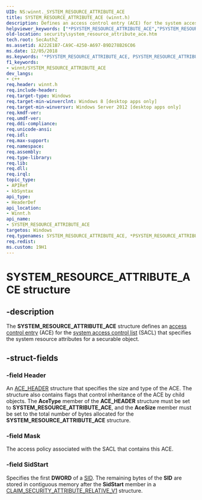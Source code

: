 ```yaml
---
UID: NS:winnt._SYSTEM_RESOURCE_ATTRIBUTE_ACE
title: SYSTEM_RESOURCE_ATTRIBUTE_ACE (winnt.h)
description: Defines an access control entry (ACE) for the system access control list (SACL) that specifies the system resource attributes for a securable object.helpviewer_keywords: ["*PSYSTEM_RESOURCE_ATTRIBUTE_ACE","PSYSTEM_RESOURCE_ATTRIBUTE_ACE","PSYSTEM_RESOURCE_ATTRIBUTE_ACE structure pointer [Security]","SYSTEM_RESOURCE_ATTRIBUTE_ACE","SYSTEM_RESOURCE_ATTRIBUTE_ACE structure [Security]","_SYSTEM_RESOURCE_ATTRIBUTE_ACE","security.system_resource_attribute_ace","winnt/PSYSTEM_RESOURCE_ATTRIBUTE_ACE","winnt/SYSTEM_RESOURCE_ATTRIBUTE_ACE"]
old-location: security\system_resource_attribute_ace.htm
tech.root: SecAuthZ
ms.assetid: A222E1B7-CA9C-4250-A697-B9D278B26C06
ms.date: 12/05/2018
ms.keywords: '*PSYSTEM_RESOURCE_ATTRIBUTE_ACE, PSYSTEM_RESOURCE_ATTRIBUTE_ACE, PSYSTEM_RESOURCE_ATTRIBUTE_ACE structure pointer [Security], SYSTEM_RESOURCE_ATTRIBUTE_ACE, SYSTEM_RESOURCE_ATTRIBUTE_ACE structure [Security], _SYSTEM_RESOURCE_ATTRIBUTE_ACE, security.system_resource_attribute_ace, winnt/PSYSTEM_RESOURCE_ATTRIBUTE_ACE, winnt/SYSTEM_RESOURCE_ATTRIBUTE_ACE'
f1_keywords:
- winnt/SYSTEM_RESOURCE_ATTRIBUTE_ACE
dev_langs:
- c++
req.header: winnt.h
req.include-header: 
req.target-type: Windows
req.target-min-winverclnt: Windows 8 [desktop apps only]
req.target-min-winversvr: Windows Server 2012 [desktop apps only]
req.kmdf-ver: 
req.umdf-ver: 
req.ddi-compliance: 
req.unicode-ansi: 
req.idl: 
req.max-support: 
req.namespace: 
req.assembly: 
req.type-library: 
req.lib: 
req.dll: 
req.irql: 
topic_type:
- APIRef
- kbSyntax
api_type:
- HeaderDef
api_location:
- Winnt.h
api_name:
- SYSTEM_RESOURCE_ATTRIBUTE_ACE
targetos: Windows
req.typenames: SYSTEM_RESOURCE_ATTRIBUTE_ACE, *PSYSTEM_RESOURCE_ATTRIBUTE_ACE
req.redist: 
ms.custom: 19H1
---
```


# SYSTEM_RESOURCE_ATTRIBUTE_ACE structure


## -description


The <b>SYSTEM_RESOURCE_ATTRIBUTE_ACE</b> structure defines an <a href="https://docs.microsoft.com/windows/desktop/SecGloss/a-gly">access control entry</a> (ACE) for the <a href="https://docs.microsoft.com/windows/desktop/SecGloss/s-gly">system access control list</a> (SACL) that specifies the system resource attributes for a securable object.


## -struct-fields




### -field Header

An <a href="https://docs.microsoft.com/windows/desktop/api/winnt/ns-winnt-ace_header">ACE_HEADER</a> structure that specifies the size and type of the ACE. The structure also contains flags that control inheritance of the ACE by child objects. The <b>AceType</b> member of the <b>ACE_HEADER</b> structure must be set to <b>SYSTEM_RESOURCE_ATTRIBUTE_ACE</b>, and the <b>AceSize</b> member must be set to the total number of bytes allocated for the <b>SYSTEM_RESOURCE_ATTRIBUTE_ACE</b> structure.


### -field Mask

The access policy associated with the SACL that contains this ACE.


### -field SidStart

Specifies the first <b>DWORD</b> of a <a href="https://docs.microsoft.com/windows/desktop/api/winnt/ns-winnt-sid">SID</a>. The remaining bytes of the <b>SID</b>  are stored in contiguous memory after the <b>SidStart</b> member in a <a href="https://docs.microsoft.com/windows/desktop/api/winnt/ns-winnt-claim_security_attribute_relative_v1">CLAIM_SECURITY_ATTRIBUTE_RELATIVE_V1</a> structure. 

